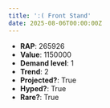 ```yaml
---
title: ':( Front Stand'
date: 2025-08-06T00:00:00Z
---
```

- **RAP**: 265926
- **Value**: 1150000
- **Demand level**: 1
- **Trend**: 2
- **Projected?**: True
- **Hyped?**: True
- **Rare?**: True
